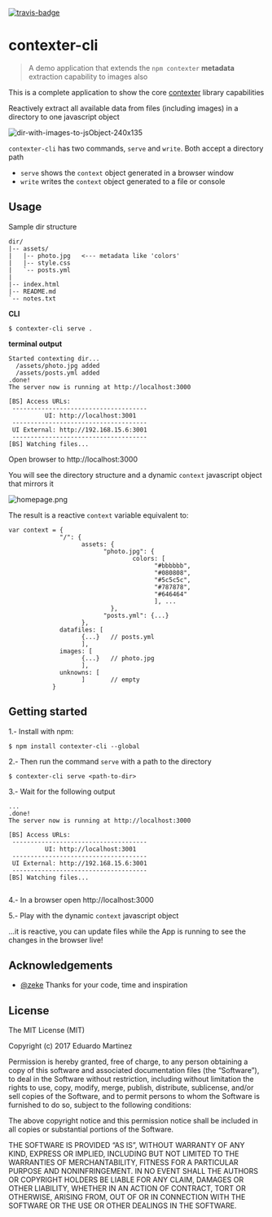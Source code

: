 [![travis-badge](https://travis-ci.org/elingerojo/contexter-cli.svg?branch=master)](https://travis-ci.org/elingerojo/contexter-cli)

# contexter-cli

> A demo application that extends the `npm contexter` **metadata** extraction capability to images also

This is a complete application to show the core [contexter](https://www.npmjs.com/package/contexter) library capabilities

Reactively extract all available data from files (including images) in a directory to one javascript object

![dir-with-images-to-jsObject-240x135](https://cloud.githubusercontent.com/assets/4935817/25252880/46b69f52-25e4-11e7-9c10-8bcb64238c0c.png)


`contexter-cli` has two commands, `serve` and `write`. Both accept a directory path

- `serve` shows the `context` object generated in a browser window
- `write` writes the `context` object generated to a file or console

## Usage

Sample dir structure

    dir/
    |-- assets/
    |   |-- photo.jpg   <--- metadata like 'colors'
    |   |-- style.css
    |   `-- posts.yml
    |
    |-- index.html
    |-- README.md
    `-- notes.txt

**CLI**

```
$ contexter-cli serve .
```
**terminal output**
```
Started contexting dir...
  /assets/photo.jpg added
  /assets/posts.yml added
.done!
The server now is running at http://localhost:3000

[BS] Access URLs:
 -------------------------------------
          UI: http://localhost:3001
 -------------------------------------
 UI External: http://192.168.15.6:3001
 -------------------------------------
[BS] Watching files...

```
Open browser to http://localhost:3000

You will see the directory structure and a dynamic `context` javascript object that mirrors it

![homepage.png](https://cloud.githubusercontent.com/assets/4935817/25316802/a69c2f2c-2832-11e7-9228-241e1c55cf8b.png)

The result is a reactive `context` variable equivalent to:

    var context = {
                  "/": {
                        assets: {
                              "photo.jpg": {
                                      colors: [
                                            "#bbbbbb",
                                            "#080808",
                                            "#5c5c5c",
                                            "#787878",
                                            "#646464"
                                            ], ...
                                },
                              "posts.yml": {...}
                        },
                  datafiles: [
                        {...}   // posts.yml
                        ],
                  images: [
                        {...}   // photo.jpg
                        ],
                  unknowns: [
                        ]       // empty
                }

## Getting started

1.- Install with npm:

```
$ npm install contexter-cli --global
```

2.- Then run the command `serve` with a path to the directory

```
$ contexter-cli serve <path-to-dir>
```
3.- Wait for the following output

```
...
.done!
The server now is running at http://localhost:3000

[BS] Access URLs:
 -------------------------------------
          UI: http://localhost:3001
 -------------------------------------
 UI External: http://192.168.15.6:3001
 -------------------------------------
[BS] Watching files...


```

4.- In a browser open http://localhost:3000

5.- Play with the dynamic `context` javascript object

...it is reactive, you can update files while the App is running to see the changes in the browser live!

## Acknowledgements

- [@zeke](https://www.npmjs.com/~zeke) Thanks for your code, time and inspiration

## License

The MIT License (MIT)

Copyright (c) 2017 Eduardo Martinez

Permission is hereby granted, free of charge, to any person obtaining a copy of this software and associated documentation files (the “Software”), to deal in the Software without restriction, including without limitation the rights to use, copy, modify, merge, publish, distribute, sublicense, and/or sell copies of the Software, and to permit persons to whom the Software is furnished to do so, subject to the following conditions:

The above copyright notice and this permission notice shall be included in all copies or substantial portions of the Software.

THE SOFTWARE IS PROVIDED “AS IS”, WITHOUT WARRANTY OF ANY KIND, EXPRESS OR IMPLIED, INCLUDING BUT NOT LIMITED TO THE WARRANTIES OF MERCHANTABILITY, FITNESS FOR A PARTICULAR PURPOSE AND NONINFRINGEMENT. IN NO EVENT SHALL THE AUTHORS OR COPYRIGHT HOLDERS BE LIABLE FOR ANY CLAIM, DAMAGES OR OTHER LIABILITY, WHETHER IN AN ACTION OF CONTRACT, TORT OR OTHERWISE, ARISING FROM, OUT OF OR IN CONNECTION WITH THE SOFTWARE OR THE USE OR OTHER DEALINGS IN THE SOFTWARE.
